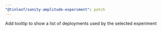 ```yaml
---
"@tinloof/sanity-amplitude-experiment": patch
---
```


Add tooltip to show a list of deployments used by the selected experiment
